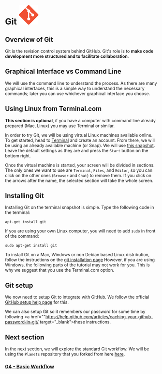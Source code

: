 # Git ![octocat](../images/git_logo.png)

## Overview of Git

Git is the revision control system behind GitHub. Git's role is to **make code
development more structured and to facilitate collaboration**.

## Graphical Interface vs Command Line

We will use the command line to understand the process. As there are many
graphical interfaces, this is a simple way to understand the necessary
commands; later you can use whichever graphical interface you choose.

## Using Linux from Terminal.com

**This section is optional**, if you have a computer with command line already
prepared (Mac, Linux) you may use Terminal or similar.

In order to try Git, we will be using virtual Linux machines available online.
To get started, head to
<a href="http://www.terminal.com" target="_blank">Terminal</a>
and create an account. From there, we will be using an already available
machine (or Snap). We will use
<a href="https://www.terminal.com/snapshot/987f8d702dc0a6e8158b48ccd3dec24f819a7ccb2756c396ef1fd7f5b34b7980" target="_blank">this snapshot</a>.
Leave the default settings as they are and press the `Start` button on the
bottom right.

Once the virtual machine is started, your screen will be divided in sections.
The only ones we want to use are `Terminal`, `Files`, and `Editor`, so you can
click on the other ones (`Browser` and `Chat`) to remove them. If you click on
the arrows after the name, the selected section will take the whole screen.

## Installing Git

Installing Git on the terminal snapshot is simple. Type the following code in
the terminal:

```
apt-get install git
```

If you are using your own Linux computer, you will need to add `sudo` in front
of the command:

```
sudo apt-get install git
```

To install Git on a Mac, Windows or non Debian based Linux distribution, follow
the instructions on the
[git installation page](https://git-scm.com/book/en/v2/Getting-Started-Installing-Git)
However, if you are using Windows, the following parts of the tutorial may not
work for you. This is why we suggest that you use the Terminal.com option.

## Git setup

We now need to setup Git to integrate with GitHub. We follow the official
<a href="https://help.github.com/articles/set-up-git/"
target="_blank">GitHub setup help page</a>
for this.

We can also setup Git so it remembers our password for some time by following
<a href=""https://help.github.com/articles/caching-your-github-password-in-git/
target="_blank">these instructions</a>.

## Next section
In the next section, we will explore the standard Git workflow. We will be
using the `Planets` repository that you forked from here
<a href="http://github.com/enormandeau/planets"
target="_blank">here</a>.

### [04 - Basic Workflow](04_basic_workflow.md)

